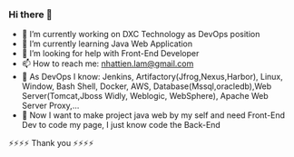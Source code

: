 ### Hi there 👋

- 🔭 I’m currently working on DXC Technology as DevOps position
- 🌱 I’m currently learning Java Web Application
- 🤔 I’m looking for help with Front-End Developer
- 📫 How to reach me: nhattien.lam@gmail.com
- 💬 As DevOps I know: Jenkins, Artifactory(Jfrog,Nexus,Harbor), Linux, Window, Bash Shell, Docker, AWS, Database(Mssql,oracledb),Web Server(Tomcat,Jboss Widly, Weblogic, WebSphere), Apache Web Server Proxy,...
- 💬 Now I want to make project java web by my self and need Front-End Dev to code my page, I just know code the Back-End

⚡⚡⚡⚡ Thank you ⚡⚡⚡⚡
<!--
**AxyRes/AxyRes** is a ✨ _special_ ✨ repository because its `README.md` (this file) appears on your GitHub profile.

Here are some ideas to get you started:

- 🔭 I’m currently working on ...
- 🌱 I’m currently learning ...
- 👯 I’m looking to collaborate on ...
- 🤔 I’m looking for help with ...
- 💬 Ask me about ...
- 📫 How to reach me: ...
- 😄 Pronouns: ...
- ⚡ Fun fact: ...
-->
